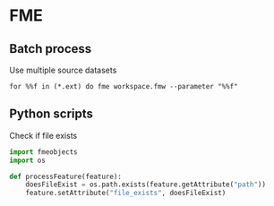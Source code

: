 FME
===

Batch process
-------------

Use multiple source datasets

```batchfile
for %%f in (*.ext) do fme workspace.fmw --parameter "%%f"
```

Python scripts
--------------

Check if file exists

```python
import fmeobjects
import os

def processFeature(feature):
    doesFileExist = os.path.exists(feature.getAttribute("path"))
    feature.setAttribute("file_exists", doesFileExist)
```

